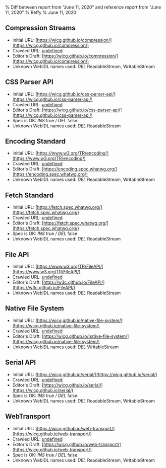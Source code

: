 % Diff between report from "June 11, 2020" and reference report from "June 11, 2020"
% Reffy
% June 11, 2020

## Compression Streams

- Initial URL: [https://wicg.github.io/compression/](https://wicg.github.io/compression/)
- Crawled URL: [undefined](undefined)
- Editor's Draft: [https://wicg.github.io/compression/](https://wicg.github.io/compression/)
- Unknown WebIDL names used: *DEL* ReadableStream, WritableStream


## CSS Parser API

- Initial URL: [https://wicg.github.io/css-parser-api/](https://wicg.github.io/css-parser-api/)
- Crawled URL: [undefined](undefined)
- Editor's Draft: [https://wicg.github.io/css-parser-api/](https://wicg.github.io/css-parser-api/)
- Spec is OK: *INS* true / *DEL* false
- Unknown WebIDL names used: *DEL* ReadableStream


## Encoding Standard

- Initial URL: [https://www.w3.org/TR/encoding/](https://www.w3.org/TR/encoding/)
- Crawled URL: [undefined](undefined)
- Editor's Draft: [https://encoding.spec.whatwg.org/](https://encoding.spec.whatwg.org/)
- Unknown WebIDL names used: *DEL* ReadableStream, WritableStream


## Fetch Standard

- Initial URL: [https://fetch.spec.whatwg.org/](https://fetch.spec.whatwg.org/)
- Crawled URL: [undefined](undefined)
- Editor's Draft: [https://fetch.spec.whatwg.org/](https://fetch.spec.whatwg.org/)
- Spec is OK: *INS* true / *DEL* false
- Unknown WebIDL names used: *DEL* ReadableStream


## File API

- Initial URL: [https://www.w3.org/TR/FileAPI/](https://www.w3.org/TR/FileAPI/)
- Crawled URL: [undefined](undefined)
- Editor's Draft: [https://w3c.github.io/FileAPI/](https://w3c.github.io/FileAPI/)
- Unknown WebIDL names used: *DEL* ReadableStream


## Native File System

- Initial URL: [https://wicg.github.io/native-file-system/](https://wicg.github.io/native-file-system/)
- Crawled URL: [undefined](undefined)
- Editor's Draft: [https://wicg.github.io/native-file-system/](https://wicg.github.io/native-file-system/)
- Unknown WebIDL names used: *DEL* WritableStream


## Serial API

- Initial URL: [https://wicg.github.io/serial/](https://wicg.github.io/serial/)
- Crawled URL: [undefined](undefined)
- Editor's Draft: [https://wicg.github.io/serial/](https://wicg.github.io/serial/)
- Spec is OK: *INS* true / *DEL* false
- Unknown WebIDL names used: *DEL* ReadableStream, WritableStream


## WebTransport

- Initial URL: [https://wicg.github.io/web-transport/](https://wicg.github.io/web-transport/)
- Crawled URL: [undefined](undefined)
- Editor's Draft: [https://wicg.github.io/web-transport/](https://wicg.github.io/web-transport/)
- Spec is OK: *INS* true / *DEL* false
- Unknown WebIDL names used: *DEL* ReadableStream, WritableStream


